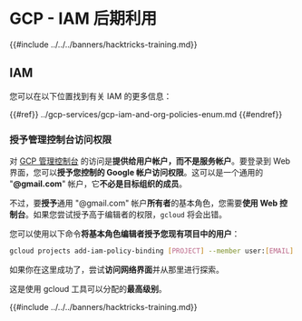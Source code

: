 # GCP - IAM 后期利用

{{#include ../../../banners/hacktricks-training.md}}

## IAM <a href="#service-account-impersonation" id="service-account-impersonation"></a>

您可以在以下位置找到有关 IAM 的更多信息：

{{#ref}}
../gcp-services/gcp-iam-and-org-policies-enum.md
{{#endref}}

### 授予管理控制台访问权限 <a href="#granting-access-to-management-console" id="granting-access-to-management-console"></a>

对 [GCP 管理控制台](https://console.cloud.google.com) 的访问是**提供给用户帐户，而不是服务帐户**。要登录到 Web 界面，您可以**授予您控制的 Google 帐户访问权限**。这可以是一个通用的 "**@gmail.com**" 帐户，它**不必是目标组织的成员**。

不过，要**授予**通用 "@gmail.com" 帐户**所有者**的基本角色，您需要**使用 Web 控制台**。如果您尝试授予高于编辑者的权限，`gcloud` 将会出错。

您可以使用以下命令**将基本角色编辑者授予您现有项目中的用户**：
```bash
gcloud projects add-iam-policy-binding [PROJECT] --member user:[EMAIL] --role roles/editor
```
如果你在这里成功了，尝试**访问网络界面**并从那里进行探索。

这是使用 gcloud 工具可以分配的**最高级别**。

{{#include ../../../banners/hacktricks-training.md}}
